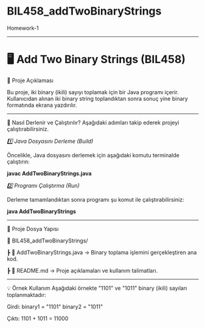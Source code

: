 # BIL458_addTwoBinaryStrings
Homework-1

---

# 🖥️ Add Two Binary Strings (BIL458)

📌 Proje Açıklaması

Bu proje, iki binary (ikili) sayıyı toplamak için bir Java programı içerir. Kullanıcıdan alınan iki binary string toplandıktan sonra sonuç yine binary formatında ekrana yazdırılır.

---

🚀 Nasıl Derlenir ve Çalıştırılır?
Aşağıdaki adımları takip ederek projeyi çalıştırabilirsiniz.

*1️⃣ Java Dosyasını Derleme (Build)*

Öncelikle, Java dosyasını derlemek için aşağıdaki komutu terminalde çalıştırın:

**javac AddTwoBinaryStrings.java**

*2️⃣ Programı Çalıştırma (Run)*

Derleme tamamlandıktan sonra programı şu komut ile çalıştırabilirsiniz:

**java AddTwoBinaryStrings**

---

📂 Proje Dosya Yapısı

📁 BIL458_addTwoBinaryStrings/

┣ 📜 AddTwoBinaryStrings.java → Binary toplama işlemini gerçekleştiren ana kod.

┣ 📜 README.md → Proje açıklamaları ve kullanım talimatları.

---

💡 Örnek Kullanım
Aşağıdaki örnekte "1101" ve "1011" binary (ikili) sayıları toplanmaktadır:

Girdi:
binary1 = "1101"
binary2 = "1011"

Çıktı:
1101 + 1011 = 11000



